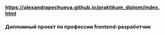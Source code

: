 ### https://alexandrapechueva.github.io/praktikum_diplom/index.html
### Дипломный проект по профессии frontend-разработчик
